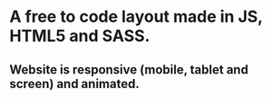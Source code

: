 # A free to code layout made in JS, HTML5 and SASS. 

## Website is responsive (mobile, tablet and screen) and animated. 